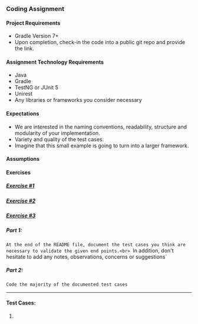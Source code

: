 ### Coding Assignment

#### Project Requirements
* Gradle Version 7+
* Upon completion, check-in the code into a public git repo and provide the link.

#### Assignment Technology Requirements
* Java
* Gradle
* TestNG or JUnit 5
* Unirest
* Any libraries or frameworks you consider necessary

#### Expectations
* We are interested in the naming conventions, readability, structure and modularity of your implementation. 
* Variety and quality of the test cases.
* Imagine that this small example is going to turn into a larger framework.

#### Assumptions





#### Exercises
##### <u>Exercise #1</u> <br>

##### <u>Exercise #2</u> <br>

##### <u>Exercise #3</u>

##### Part 1: 

`At the end of the README file, document the test cases you think are necessary to validate the given end points.<br>
`In addition, don't hesitate to add any notes, observations, concerns or suggestions`

##### Part 2: 

`Code the majority of the documented test cases` 


<hr>

#### Test Cases:

1.


